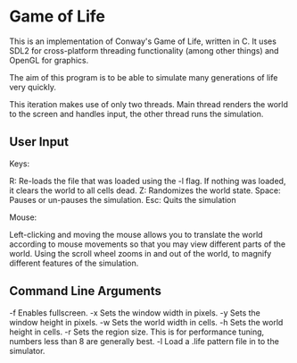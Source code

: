 Game of Life
============

This is an implementation of Conway's Game of Life, written in C. It uses SDL2 for cross-platform threading functionality (among other things) and OpenGL for graphics. 

The aim of this program is to be able to simulate many generations of life very quickly.  

This iteration makes use of only two threads. Main thread renders the world to the screen and handles input, the other thread runs the simulation. 

User Input
----------

Keys:

R: Re-loads the file that was loaded using the -l flag. If nothing was loaded, it clears the world to all cells dead.
Z: Randomizes the world state.
Space: Pauses or un-pauses the simulation.
Esc: Quits the simulation

Mouse:

Left-clicking and moving the mouse allows you to translate the world according to mouse movements so that you may view different parts of the world. Using the scroll wheel zooms in and out of the world, to magnify different features of the simulation.

Command Line Arguments
----------------------
-f            Enables fullscreen.
-x <number>   Sets the window width in pixels.
-y <number>   Sets the window height in pixels.
-w <number>   Sets the world width in cells.
-h <number>   Sets the world height in cells.
-r <number>   Sets the region size. This is for performance tuning, numbers less than 8 are generally best.
-l <path>     Load a .life pattern file in to the simulator.
